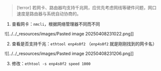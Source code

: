 > [!error] 若网卡、路由器均支持千兆网，应优先考虑网线等硬件问题，网口速度是路由器与系统自动协商的。

1. 查看网卡：`nmcli`，根据网络管理器不同而不同

![[../../_resources/images/Pasted image 20250408231022.png]]

2. 查看是否支持千兆：`ethtool enp4s0f2` （`enp4s0f2` 就是刚刚找到的网卡名）

![[../../_resources/images/Pasted image 20250408231206.png]]

3. 修改：`ethtool -s enp4s0f2 speed 1000`

